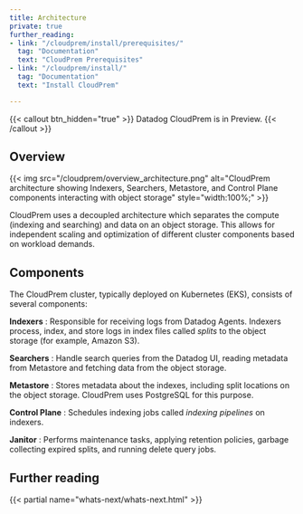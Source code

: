 ```yaml
---
title: Architecture
private: true
further_reading:
- link: "/cloudprem/install/prerequisites/"
  tag: "Documentation"
  text: "CloudPrem Prerequisites"
- link: "/cloudprem/install/"
  tag: "Documentation"
  text: "Install CloudPrem"

---
```


{{< callout btn_hidden="true" >}}
  Datadog CloudPrem is in Preview.
{{< /callout >}}

## Overview

{{< img src="/cloudprem/overview_architecture.png" alt="CloudPrem architecture showing Indexers, Searchers, Metastore, and Control Plane components interacting with object storage" style="width:100%;" >}}

CloudPrem uses a decoupled architecture which separates the compute (indexing and searching) and data on an object storage. This allows for independent scaling and optimization of different cluster components based on workload demands.

## Components

The CloudPrem cluster, typically deployed on Kubernetes (EKS), consists of several components:

**Indexers**
: Responsible for receiving logs from Datadog Agents. Indexers process, index, and store logs in index files called _splits_ to the object storage (for example, Amazon S3).

**Searchers**
: Handle search queries from the Datadog UI, reading metadata from Metastore and fetching data from the object storage.

**Metastore**
: Stores metadata about the indexes, including split locations on the object storage. CloudPrem uses PostgreSQL for this purpose.

**Control Plane**
: Schedules indexing jobs called _indexing pipelines_ on indexers.

**Janitor**
: Performs maintenance tasks, applying retention policies, garbage collecting expired splits, and running delete query jobs.

## Further reading

{{< partial name="whats-next/whats-next.html" >}}
